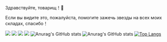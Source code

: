Здравствуйте, товарищ！👋

Если вы видите это, пожалуйста, помогите зажечь звезды на всех моих складах, спасибо！

![](https://img.shields.io/badge/language-python-informational?style=flat&logo=Python&logoColor=white&color=2bbc8a)
![](https://img.shields.io/badge/language-C++-informational?style=flat&logo=C++&logoColor=white&color=2bbc8a)
![](https://img.shields.io/badge/language-C-informational?style=flat&logo=C&logoColor=white&color=2bbc8a)
![](https://img.shields.io/badge/build-passing-informational?style=flat&logoColor=white&color=2bbc8a)
![Anurag's GitHub stats](https://github-readme-stats.vercel.app/api?username=wr0x00&show_icons=true&theme=nightowl)
![Anurag's GitHub stats](https://github-readme-stats.vercel.app/api?username=wr0x00&show_icons=true&theme=nightowl&locale=cn)
[![Top Langs](https://github-readme-stats.vercel.app/api/top-langs/?username=wr0x00&layout=compact)](https://github.com/anuraghazra/github-readme-stats)

